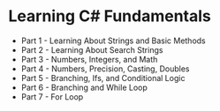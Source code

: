# Learning C# Fundamentals

<ul>
<li>Part 1 - Learning About Strings and Basic Methods</li>
<li>Part 2 - Learning About Search Strings</li>
<li>Part 3 - Numbers, Integers, and Math</li>
<li>Part 4 - Numbers, Precision, Casting, Doubles</li>
<li>Part 5 - Branching, Ifs, and Conditional Logic</li>
<li>Part 6 - Branching and While Loop</li>
<li>Part 7 - For Loop</li>
</ul>
